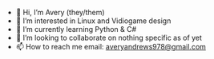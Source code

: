 - 👋 Hi, I’m Avery  (they/them)
- 👀 I’m interested in Linux and Vidiogame design
- 🌱 I’m currently learning Python & C#
- 💞️ I’m looking to collaborate on nothing specific as of yet
- 📫 How to reach me email: averyandrews978@gmail.com

<!---
PirateCaptainAvery/PirateCaptainAvery is a ✨ special ✨ repository because its `README.md` (this file) appears on your GitHub profile.
You can click the Preview link to take a look at your changes.
--->
